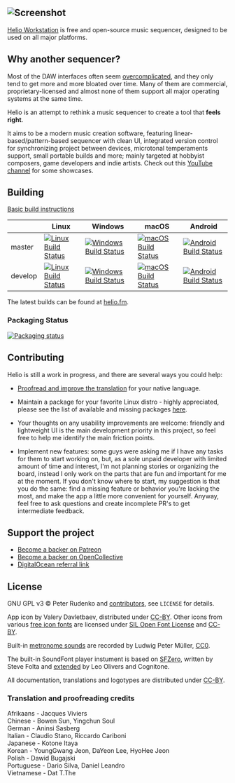 ## ![Screenshot](Docs/images/screen-v3.png)
[Helio Workstation](https://helio.fm) is free and open-source music sequencer, designed to be used on all major platforms.


## Why another sequencer?

Most of the DAW interfaces often seem [overcomplicated](http://mashable.com/2015/09/18/german-u-boat/), and they only tend to get more and more bloated over time. Many of them are commercial, proprietary-licensed and almost none of them support all major operating systems at the same time.

Helio is an attempt to rethink a music sequencer to create a tool that **feels right**.

It aims to be a modern music creation software, featuring linear-based/pattern-based sequencer with clean UI, integrated version control for synchronizing project between devices, microtonal temperaments support, small portable builds and more; mainly targeted at hobbyist composers, game developers and indie artists. Check out this [YouTube channel](https://www.youtube.com/channel/UCO3K8iCd1k2FTqSocoE-WXw/) for some showcases.


## Building

[Basic build instructions](Docs/readme.md#building-from-source)

||Linux|Windows|macOS|Android|
|---|---|---|---|---|
|master|[![Linux Build Status](https://travis-matrix-badges.herokuapp.com/repos/helio-fm/helio-workstation/branches/master/2?use_travis_com=true)](https://travis-ci.com/helio-fm/helio-workstation)|[![Windows Build Status](https://ci.appveyor.com/api/projects/status/github/helio-fm/helio-workstation?svg=true&branch=master)](https://ci.appveyor.com/project/helio-fm/helio-workstation)|[![macOS Build Status](https://travis-matrix-badges.herokuapp.com/repos/helio-fm/helio-workstation/branches/master/3?use_travis_com=true)](https://travis-ci.com/helio-fm/helio-workstation)|[![Android Build Status](https://travis-matrix-badges.herokuapp.com/repos/helio-fm/helio-workstation/branches/master/4?use_travis_com=true)](https://travis-ci.com/helio-fm/helio-workstation)|
|develop|[![Linux Build Status](https://travis-matrix-badges.herokuapp.com/repos/helio-fm/helio-workstation/branches/develop/2?use_travis_com=true)](https://travis-ci.com/helio-fm/helio-workstation)|[![Windows Build Status](https://ci.appveyor.com/api/projects/status/github/helio-fm/helio-workstation?svg=true&branch=develop)](https://ci.appveyor.com/project/helio-fm/helio-workstation)|[![macOS Build Status](https://travis-matrix-badges.herokuapp.com/repos/helio-fm/helio-workstation/branches/develop/3?use_travis_com=true)](https://travis-ci.com/helio-fm/helio-workstation)|[![Android Build Status](https://travis-matrix-badges.herokuapp.com/repos/helio-fm/helio-workstation/branches/develop/4?use_travis_com=true)](https://travis-ci.com/helio-fm/helio-workstation)|

The latest builds can be found at [helio.fm](https://helio.fm).


### Packaging Status

[![Packaging status](https://repology.org/badge/vertical-allrepos/helio-workstation.svg?header=helio-workstation)](https://repology.org/project/helio-workstation/versions)  


## Contributing

Helio is still a work in progress, and there are several ways you could help:

* [Proofread and improve the translation](https://helio.fm/translations) for your native language.

* Maintain a package for your favorite Linux distro - highly appreciated, please see the list of available and missing packages [here](https://repology.org/project/helio-workstation/versions).

* Your thoughts on any usability improvements are welcome: friendly and lightweight UI is the main development priority in this project, so feel free to help me identify the main friction points.

* Implement new features: some guys were asking me if I have any tasks for them to start working on, but, as a sole unpaid developer with limited amount of time and interest, I'm not planning stories or organizing the board, instead I only work on the parts that are fun and important for me at the moment. If you don't know where to start, my suggestion is that you do the same: find a missing feature or behavior you're lacking the most, and make the app a little more convenient for yourself. Anyway, feel free to ask questions and create incomplete PR's to get intermediate feedback.


## Support the project

* [Become a backer on Patreon](https://www.patreon.com/peterrudenko)
* [Become a backer on OpenCollective](https://opencollective.com/helio-workstation#sponsor)
* [DigitalOcean referral link](https://m.do.co/c/eff5010788f0)


## License

GNU GPL v3 © Peter Rudenko and [contributors](https://github.com/helio-fm/helio-workstation/graphs/contributors), see ``LICENSE`` for details.

App icon by Valery Davletbaev, distributed under [CC-BY](https://creativecommons.org/licenses/by/4.0/). Other icons from various [free icon fonts](https://icomoon.io) are licensed under [SIL Open Font License](http://scripts.sil.org/cms/scripts/page.php?id=OFL) and [CC-BY](https://creativecommons.org/licenses/by/4.0/).

Built-in [metronome sounds](https://stash.reaper.fm/40824/Metronomes.zip) are recorded by Ludwig Peter Müller, [CC0](https://creativecommons.org/publicdomain/zero/1.0/).

The built-in SoundFont player instument is based on [SFZero](https://github.com/stevefolta/SFZero), written by Steve Folta and [extended](https://github.com/cognitone/SFZeroMT) by Leo Olivers and Cognitone.

All documentation, translations and logotypes are distributed under [CC-BY](https://creativecommons.org/licenses/by/4.0/).

### Translation and proofreading credits

Afrikaans - Jacques Viviers  
Chinese - Bowen Sun, Yingchun Soul  
German - Aninsi Sasberg  
Italian - Claudio Stano, Riccardo Cariboni  
Japanese - Kotone Itaya  
Korean - YoungGwang Jeon, DaYeon Lee, HyoHee Jeon  
Polish - Dawid Bugajski  
Portuguese - Dario Silva, Daniel Leandro  
Vietnamese - Dat T.The  
